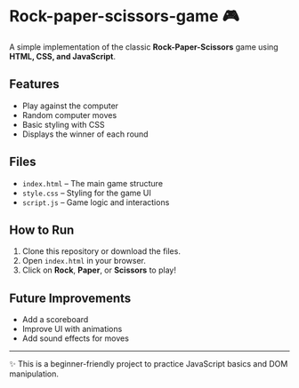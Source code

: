# Rock-paper-scissors-game  🎮
A simple implementation of the classic **Rock-Paper-Scissors** game using **HTML, CSS, and JavaScript**.

## Features
- Play against the computer
- Random computer moves
- Basic styling with CSS
- Displays the winner of each round

## Files
- `index.html` – The main game structure
- `style.css` – Styling for the game UI
- `script.js` – Game logic and interactions

## How to Run
1. Clone this repository or download the files.
2. Open `index.html` in your browser.
3. Click on **Rock**, **Paper**, or **Scissors** to play!

## Future Improvements
- Add a scoreboard
- Improve UI with animations
- Add sound effects for moves

---

✨ This is a beginner-friendly project to practice JavaScript basics and DOM manipulation.
